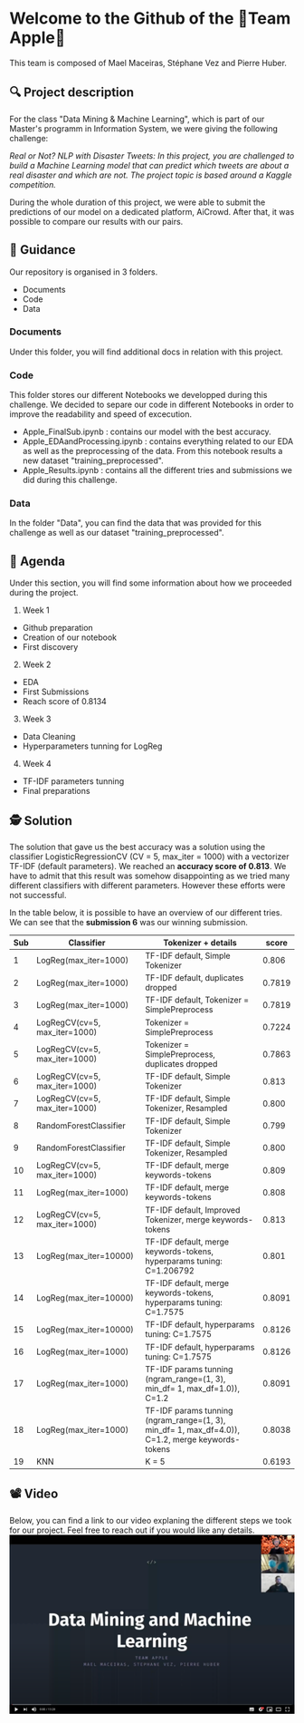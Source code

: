 
# Welcome to the Github of the **🍏Team Apple🍏**
This team is composed of Mael Maceiras, Stéphane Vez and Pierre Huber.

## 🔍 Project description
For the class "Data Mining & Machine Learning", which is part of our Master's programm in Information System, we were giving the following challenge:

*Real or Not? NLP with Disaster Tweets: In this project, you are challenged to build a Machine Learning model that can predict which tweets are about a real disaster and which are not. The project topic is based around a Kaggle competition.*

During the whole duration of this project, we were able to submit the predictions of our model on a dedicated platform, AiCrowd. After that, it was possible to  compare our results with our pairs.

## 🦮 Guidance

Our repository is organised in 3 folders.
* Documents
* Code
* Data

### Documents
Under this folder, you will find additional docs in relation with this project.

### Code
This folder stores our different Notebooks we developped during this challenge. We decided to separe our code in different Notebooks in order to improve the readability and speed of excecution.
* Apple_FinalSub.ipynb : contains our model with the best accuracy.
* Apple_EDAandProcessing.ipynb : contains everything related to our EDA as well as the preprocessing of the data. From this notebook results a new dataset "training_preprocessed".
* Apple_Results.ipynb : contains all the different tries and submissions we did during this challenge.

### Data
In the folder "Data", you can find the data that was provided for this challenge as well as our dataset "training_preprocessed".

## 📅 Agenda

Under this section, you will find some information about how we proceeded during the project.

1. Week 1
* Github preparation
* Creation of our notebook
* First discovery
2. Week 2
* EDA
* First Submissions
* Reach score of 0.8134
3. Week 3
* Data Cleaning
* Hyperparameters tunning for LogReg
4. Week 4
* TF-IDF parameters tunning
* Final preparations

## 🕵️ Solution

The solution that gave us the best accuracy was a solution using the classifier LogisticRegressionCV (CV = 5, max_iter = 1000) with a vectorizer TF-IDF (default parameters). 
We reached an **accuracy score of 0.813**. We have to admit that this result was somehow disappointing as we tried many different classifiers with different parameters. However these efforts were not successful.

In the table below, it is possible to have an overview of our different tries. We can see that the **submission 6** was our winning submission.

Sub | Classifier | Tokenizer + details | score
--- | --- | --- | ---
1 | LogReg(max_iter=1000) | TF-IDF default, Simple Tokenizer | 0.806
2 | LogReg(max_iter=1000) | TF-IDF default, duplicates dropped |  0.7819
3 | LogReg(max_iter=1000) | TF-IDF default, Tokenizer = SimplePreprocess |  0.7819
4 | LogRegCV(cv=5, max_iter=1000) | Tokenizer = SimplePreprocess | 0.7224
5 | LogRegCV(cv=5, max_iter=1000) | Tokenizer = SimplePreprocess, duplicates dropped | 0.7863
6 | LogRegCV(cv=5, max_iter=1000) | TF-IDF default, Simple Tokenizer | 0.813
7 | LogRegCV(cv=5, max_iter=1000) | TF-IDF default, Simple Tokenizer, Resampled | 0.800
8 | RandomForestClassifier | TF-IDF default, Simple Tokenizer | 0.799
9 | RandomForestClassifier | TF-IDF default, Simple Tokenizer, Resampled |  0.800
10 | LogRegCV(cv=5, max_iter=1000) | TF-IDF default, merge keywords-tokens | 0.809
11 | LogReg(max_iter=1000)| TF-IDF default, merge keywords-tokens | 0.808
12 | LogRegCV(cv=5, max_iter=1000) | TF-IDF default, Improved Tokenizer, merge keywords-tokens | 0.813
13 | LogReg(max_iter=10000)| TF-IDF default, merge keywords-tokens, hyperparams tuning: C=1.206792| 0.801
14 | LogReg(max_iter=10000)| TF-IDF default, merge keywords-tokens, hyperparams tuning: C=1.7575 | 0.8091
15 | LogReg(max_iter=10000)| TF-IDF default, hyperparams tuning: C=1.7575 | 0.8126
16 | LogReg(max_iter=1000)| TF-IDF default, hyperparams tuning: C=1.7575 | 0.8126
17 | LogReg(max_iter=1000)| TF-IDF params tunning (ngram_range=(1, 3), min_df= 1, max_df=1.0)), C=1.2 | 0.8091
18 | LogReg(max_iter=1000)| TF-IDF params tunning (ngram_range=(1, 3), min_df= 1, max_df=4.0)), C=1.2, merge keywords-tokens | 0.8038
19 | KNN | K = 5 |  0.6193

## 📽️ Video

Below, you can find a link to our video explaning the different steps we took for our project. Feel free to reach out if you would like any details.
[![Team APPLE Video](https://github.com/PierreHuber/DMML_Apple/blob/main/Documents/Screenshot%202020-12-14%20at%2011.16.20.png)](https://youtu.be/vlzn_jD2W7c "Team Apple Video")


